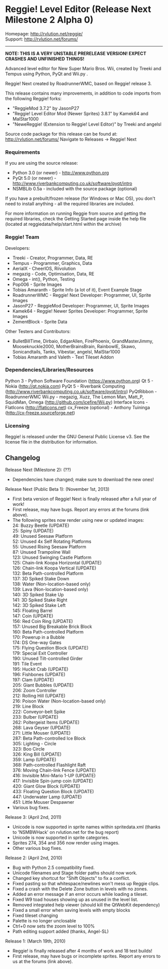 # Reggie! Level Editor (Release Next Milestone 2 Alpha 0)

Homepage: http://rvlution.net/reggie/  
Support:  http://rvlution.net/forums/

----------------------------------------------------------------

**NOTE: THIS IS A VERY UNSTABLE PRERELEASE VERSION! EXPECT CRASHES AND UNFINISHED THINGS!**

Advanced level editor for New Super Mario Bros. Wii, created by Treeki and Tempus using Python, PyQt and Wii.py .

Reggie! Next created by RoadrunnerWMC, based on Reggie! release 3.

This release contains many improvements, in addition to code imports from the following Reggie! forks:
 * "ReggieMod 3.7.2" by JasonP27
 * "Reggie! Level Editor Mod (Newer Sprites) 3.8.1" by Kamek64 and MalStar1000
 * "NeweReggie! (Extension to Reggie! Level Editor)" by Treeki and angelsl

Source code package for this release can be found at:
http://rvlution.net/forums/
Navigate to Releases -> Reggie! Next


### Requirements

If you are using the source release:
 * Python 3.0 (or newer) - http://www.python.org
 * PyQt 5.0 (or newer) - http://www.riverbankcomputing.co.uk/software/pyqt/intro
 * NSMBLib 0.5a - included with the source package (optional)

If you have a prebuilt/frozen release (for Windows or Mac OS), you don't need to install anything - all the required libraries are included.

For more information on running Reggie from source and getting the required libraries, check the Getting Started page inside the help file (located at reggiedata/help/start.html within the archive)


### Reggie! Team

Developers:
 * Treeki - Creator, Programmer, Data, RE
 * Tempus - Programmer, Graphics, Data
 * AerialX - CheerIOS, Riivolution
 * megazig - Code, Optimisation, Data, RE
 * Omega - int(), Python, Testing
 * Pop006 - Sprite Images
 * Tobias Amaranth - Sprite Info (a lot of it), Event Example Stage
 * RoadrunnerWMC - Reggie! Next Developer: Programmer, UI, Sprite Images
 * JasonP27 - ReggieMod Developer: Programmer, UI, Sprite Images
 * Kamek64 - Reggie! Newer Sprites Developer: Programmer, Sprite Images
 * ZementBlock - Sprite Data

Other Testers and Contributors:
 * BulletBillTime, Dirbaio, EdgarAllen, FirePhoenix, GrandMasterJimmy, Mooseknuckle2000, MotherBrainsBrain, RainbowIE, Skawo, Sonicandtails, Tanks, Vibestar, angelsl, MalStar1000
 * Tobias Amaranth and Valeth - Text Tileset Addon


### Dependencies/Libraries/Resources

Python 3 - Python Software Foundation (https://www.python.org)
Qt 5 - Nokia (http://qt.nokia.com)
PyQt 5 - Riverbank Computing (http://www.riverbankcomputing.co.uk/software/pyqt/intro)
PyQtRibbon - RoadrunnerWMC
Wii.py - megazig, Xuzz, The Lemon Man, Matt_P, SquidMan, Omega (http://github.com/icefire/Wii.py)
Interface Icons - FlatIcons (http://flaticons.net)
cx_Freeze (optional) - Anthony Tuininga (http://cx-freeze.sourceforge.net)


### Licensing

Reggie! is released under the GNU General Public License v3.
See the license file in the distribution for information.


## Changelog

Release Next (Milestone 2): (??)
 * Dependencies have changed; make sure to download the new ones!

Release Next (Public Beta 1): (November 1st, 2013)
 * First beta version of Reggie! Next is finally released after a full year of work!
 * First release, may have bugs. Report any errors at the forums (link above).
 * The following sprites now render using new or updated images:  
   24:  Buzzy Beetle (UPDATE)  
   25:  Spiny (UPDATE)  
   49:  Unused Seesaw Platform  
   52:  Unused 4x Self Rotating Platforms  
   55:  Unused Rising Seesaw Platform  
   87:  Unused Trampoline Wall  
   123: Unused Swinging Castle Platform  
   125: Chain-link Koopa Horizontal (UPDATE)  
   126: Chain-link Koopa Vertical (UPDATE)  
   132: Beta Path-controlled Platform  
   137: 3D Spiked Stake Down  
   138: Water (Non-location-based only)  
   139: Lava (Non-location-based only)  
   140: 3D Spiked Stake Up  
   141: 3D Spiked Stake Right  
   142: 3D Spiked Stake Left  
   145: Floating Barrel  
   147: Coin (UPDATE)  
   156: Red Coin Ring (UPDATE)  
   157: Unused Big Breakable Brick Block  
   160: Beta Path-controlled Platform  
   170: Powerup in a Bubble  
   174: DS One-way Gates  
   175: Flying Question Block (UPDATE)  
   179: Special Exit Controller  
   190: Unused Tilt-controlled Girder  
   191: Tile Event  
   195: Huckit Crab (UPDATE)  
   196: Fishbones (UPDATE)  
   197: Clam (UPDATE)  
   205: Giant Bubbles (UPDATE)  
   206: Zoom Controller  
   212: Rolling Hill (UPDATE)  
   216: Poison Water (Non-location-based only)  
   219: Line Block  
   222: Conveyor-belt Spike  
   233: Bulber (UPDATE)  
   262: Poltergeist Items (UPDATE)  
   268: Lava Geyser (UPDATE)  
   271: Little Mouser (UPDATE)  
   287: Beta Path-controlled Ice Block  
   305: Lighting - Circle  
   323: Boo Circle  
   326: King Bill (UPDATE)  
   359: Lamp (UPDATE)  
   368: Path-controlled Flashlight Raft  
   376: Moving Chain-link Fence (UPDATE)  
   416: Invisible Mini-Mario 1-UP (UPDATE)  
   417: Invisible Spin-jump coin (UPDATE)  
   420: Giant Glow Block (UPDATE)  
   433: Floating Question Block (UPDATE)  
   447: Underwater Lamp (UPDATE)  
   451: Little Mouser Despawner  
 * Various bug fixes.


Release 3: (April 2nd, 2011)
 * Unicode is now supported in sprite names within spritedata.xml (thanks to 'NSMBWHack' on rvlution.net for the bug report)
 * Unicode is now supported in sprite categories.
 * Sprites 274, 354 and 356 now render using images.
 * Other various bug fixes.


Release 2: (April 2nd, 2010)
 * Bug with Python 2.5 compatibility fixed.
 * Unicode filenames and Stage folder paths should now work.
 * Changed key shortcut for "Shift Objects" to fix a conflict.
 * Fixed pasting so that whitespace/newlines won't mess up Reggie clips.
 * Fixed a crash with the Delete Zone button in levels with no zones.
 * Added an error message if an error occurs while loading a tileset.
 * Fixed W9 toad houses showing up as unused in the level list.
 * Removed integrated help viewer (should kill the QtWebKit dependency)
 * Fixed a small error when saving levels with empty blocks
 * Fixed tileset changing
 * Palette is no longer unclosable
 * Ctrl+0 now sets the zoom level to 100%
 * Path editing support added (thanks, Angel-SL)


Release 1: (March 19th, 2010)
 * Reggie! is finally released after 4 months of work and 18 test builds!
 * First release, may have bugs or incomplete sprites. Report any errors to us at the forums (link above).

